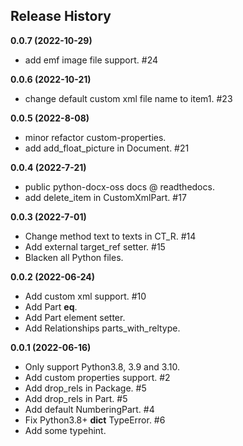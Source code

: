 Release History
---------------

**0.0.7 (2022-10-29)**

- add emf image file support. #24


**0.0.6 (2022-10-21)**

- change default custom xml file name to item1. #23


**0.0.5 (2022-8-08)**

- minor refactor custom-properties.
- add add_float_picture in Document. #21


**0.0.4 (2022-7-21)**

- public python-docx-oss docs @ readthedocs.
- add delete_item in CustomXmlPart. #17


**0.0.3 (2022-7-01)**

- Change method text to texts in CT_R. #14
- Add external target_ref setter. #15
- Blacken all Python files.


**0.0.2 (2022-06-24)**

- Add custom xml support. #10
- Add Part __eq__.
- Add Part element setter. 
- Add Relationships parts_with_reltype.


**0.0.1 (2022-06-16)**

- Only support Python3.8, 3.9 and 3.10.
- Add custom properties support. #2
- Add drop_rels in Package. #5
- Add drop_rels in Part. #5
- Add default NumberingPart. #4
- Fix Python3.8+ __dict__ TypeError. #6
- Add some typehint.
